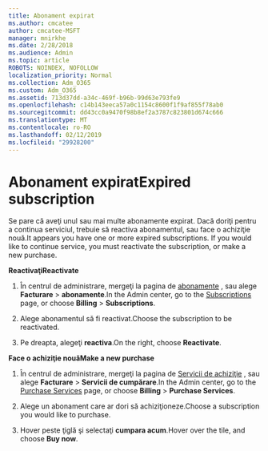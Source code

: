 ```yaml
---
title: Abonament expirat
ms.author: cmcatee
author: cmcatee-MSFT
manager: mnirkhe
ms.date: 2/28/2018
ms.audience: Admin
ms.topic: article
ROBOTS: NOINDEX, NOFOLLOW
localization_priority: Normal
ms.collection: Adm_O365
ms.custom: Adm_O365
ms.assetid: 713d37dd-a34c-469f-b96b-99d63e793fe9
ms.openlocfilehash: c14b143eeca57a0c1154c8600f1f9af855f78ab0
ms.sourcegitcommit: dd43cc0a9470f98b8ef2a3787c823801d674c666
ms.translationtype: MT
ms.contentlocale: ro-RO
ms.lasthandoff: 02/12/2019
ms.locfileid: "29928200"
---
```

# <a name="expired-subscription"></a><span data-ttu-id="cd56f-102">Abonament expirat</span><span class="sxs-lookup"><span data-stu-id="cd56f-102">Expired subscription</span></span>

<span data-ttu-id="cd56f-p101">Se pare că aveţi unul sau mai multe abonamente expirat. Dacă doriţi pentru a continua serviciul, trebuie să reactiva abonamentul, sau face o achiziţie nouă.</span><span class="sxs-lookup"><span data-stu-id="cd56f-p101">It appears you have one or more expired subscriptions. If you would like to continue service, you must reactivate the subscription, or make a new purchase.</span></span>
  
 <span data-ttu-id="cd56f-105">**Reactivaţi**</span><span class="sxs-lookup"><span data-stu-id="cd56f-105">**Reactivate**</span></span>
  
1. <span data-ttu-id="cd56f-106">În centrul de administrare, mergeţi la pagina de [abonamente](https://go.microsoft.com/fwlink/p/?linkid=842054) , sau alege **Facturare** \> **abonamente**.</span><span class="sxs-lookup"><span data-stu-id="cd56f-106">In the Admin center, go to the [Subscriptions](https://go.microsoft.com/fwlink/p/?linkid=842054) page, or choose **Billing** \> **Subscriptions**.</span></span>
    
2. <span data-ttu-id="cd56f-107">Alege abonamentul să fi reactivat.</span><span class="sxs-lookup"><span data-stu-id="cd56f-107">Choose the subscription to be reactivated.</span></span>
    
3. <span data-ttu-id="cd56f-108">Pe dreapta, alegeţi **reactiva**.</span><span class="sxs-lookup"><span data-stu-id="cd56f-108">On the right, choose **Reactivate**.</span></span>
    
 <span data-ttu-id="cd56f-109">**Face o achiziţie nouă**</span><span class="sxs-lookup"><span data-stu-id="cd56f-109">**Make a new purchase**</span></span>
  
1. <span data-ttu-id="cd56f-110">În centrul de administrare, mergeţi la pagina de [Servicii de achiziţie](https://go.microsoft.com/fwlink/p/?linkid=868433) , sau alege **Facturare** \> **Servicii de cumpărare**.</span><span class="sxs-lookup"><span data-stu-id="cd56f-110">In the Admin center, go to the [Purchase Services](https://go.microsoft.com/fwlink/p/?linkid=868433) page, or choose **Billing** \> **Purchase Services**.</span></span>
    
2. <span data-ttu-id="cd56f-111">Alege un abonament care ar dori să achiziţioneze.</span><span class="sxs-lookup"><span data-stu-id="cd56f-111">Choose a subscription you would like to purchase.</span></span>
    
3. <span data-ttu-id="cd56f-112">Hover peste ţiglă şi selectaţi **cumpara acum**.</span><span class="sxs-lookup"><span data-stu-id="cd56f-112">Hover over the tile, and choose **Buy now**.</span></span>
    

